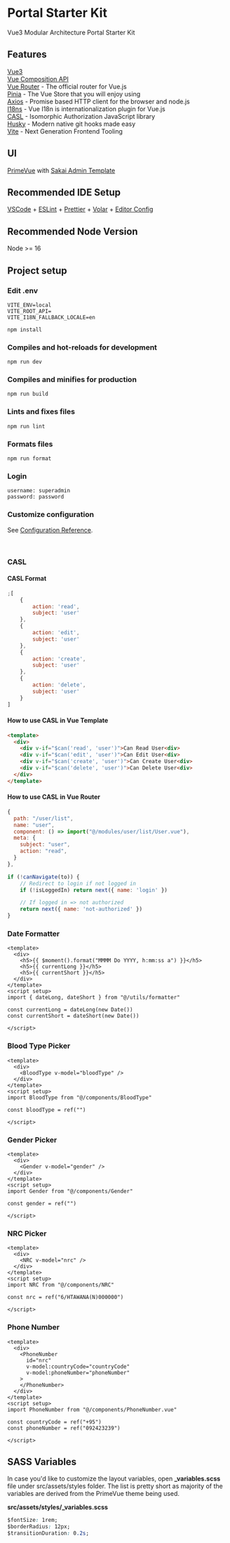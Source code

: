 # Portal Starter Kit

Vue3 Modular Architecture Portal Starter Kit

## Features

[Vue3](https://vuejs.org/)<br>
[Vue Composition API](https://vuejs.org/api/composition-api-setup.html)<br>
[Vue Router](https://router.vuejs.org/) - The official router for Vue.js<br>
[Pinia](https://pinia.vuejs.org/) - The Vue Store that you will enjoy using<br>
[Axios](https://axios-http.com/) - Promise based HTTP client for the browser and node.js<br>
[I18ns](https://vue-i18n.intlify.dev/) - Vue I18n is internationalization plugin for Vue.js<br>
[CASL](https://casl.js.org/v6/en/) - Isomorphic Authorization JavaScript library<br>
[Husky](https://typicode.github.io/husky/) - Modern native git hooks made easy<br>
[Vite](https://vitejs.dev/) - Next Generation Frontend Tooling<br>

## UI

[PrimeVue](http://www.primefaces.org/primevue/) with [Sakai Admin Template](https://github.com/primefaces/sakai-vue)
<br>

## Recommended IDE Setup

[VSCode](https://code.visualstudio.com/) + [ESLint](https://marketplace.visualstudio.com/items?itemName=dbaeumer.vscode-eslint) + [Prettier](https://marketplace.visualstudio.com/items?itemName=esbenp.prettier-vscode) + [Volar](https://marketplace.visualstudio.com/items?itemName=Vue.volar) + [Editor Config](https://marketplace.visualstudio.com/items?itemName=EditorConfig.EditorConfig)

## Recommended Node Version

Node >= 16
<br>

## Project setup

### Edit .env

```
VITE_ENV=local
VITE_ROOT_API=
VITE_I18N_FALLBACK_LOCALE=en
```

```
npm install
```

### Compiles and hot-reloads for development

```
npm run dev
```

### Compiles and minifies for production

```
npm run build
```

### Lints and fixes files

```
npm run lint
```

### Formats files

```
npm run format
```

### Login

```
username: superadmin
password: password
```

### Customize configuration

See [Configuration Reference](https://vitejs.dev/guide/).

<br>

### CASL

#### CASL Format

```javascript
;[
    {
        action: 'read',
        subject: 'user'
    },
    {
        action: 'edit',
        subject: 'user'
    },
    {
        action: 'create',
        subject: 'user'
    },
    {
        action: 'delete',
        subject: 'user'
    }
]
```

#### How to use CASL in Vue Template

```html
<template>
  <div>
    <div v-if="$can('read', 'user')">Can Read User<div>
    <div v-if="$can('edit', 'user')">Can Edit User<div>
    <div v-if="$can('create', 'user')">Can Create User<div>
    <div v-if="$can('delete', 'user')">Can Delete User<div>
  </div>
</template>
```

#### How to use CASL in Vue Router

```javascript
{
  path: "/user/list",
  name: "user",
  component: () => import("@/modules/user/list/User.vue"),
  meta: {
    subject: "user",
    action: "read",
  }
},
```

```javascript
if (!canNavigate(to)) {
    // Redirect to login if not logged in
    if (!isLoggedIn) return next({ name: 'login' })

    // If logged in => not authorized
    return next({ name: 'not-authorized' })
}
```

### Date Formatter

```html,javascript
<template>
  <div>
    <h5>{{ $moment().format("MMMM Do YYYY, h:mm:ss a") }}</h5>
    <h5>{{ currentLong }}</h5>
    <h5>{{ currentShort }}</h5>
  </div>
</template>
<script setup>
import { dateLong, dateShort } from "@/utils/formatter"

const currentLong = dateLong(new Date())
const currentShort = dateShort(new Date())

</script>
```

### Blood Type Picker

```html,javascript
<template>
  <div>
    <BloodType v-model="bloodType" />
  </div>
</template>
<script setup>
import BloodType from "@/components/BloodType"

const bloodType = ref("")

</script>

```

### Gender Picker

```html,javascript
<template>
  <div>
    <Gender v-model="gender" />
  </div>
</template>
<script setup>
import Gender from "@/components/Gender"

const gender = ref("")

</script>
```

### NRC Picker

```html,javascript
<template>
  <div>
    <NRC v-model="nrc" />
  </div>
</template>
<script setup>
import NRC from "@/components/NRC"

const nrc = ref("6/HTAWANA(N)000000")

</script>
```

### Phone Number

```html,javascript
<template>
  <div>
    <PhoneNumber
      id="nrc"
      v-model:countryCode="countryCode"
      v-model:phoneNumber="phoneNumber"
    >
    </PhoneNumber>
  </div>
</template>
<script setup>
import PhoneNumber from "@/components/PhoneNumber.vue"

const countryCode = ref("+95")
const phoneNumber = ref("092423239")

</script>
```

## SASS Variables

In case you'd like to customize the layout variables, open **\_variables.scss** file under src/assets/styles folder. The list is pretty short as majority of the variables are derived from the PrimeVue theme being used.

**src/assets/styles/\_variables.scss**

```css
$fontSize: 1rem;
$borderRadius: 12px;
$transitionDuration: 0.2s;
```
